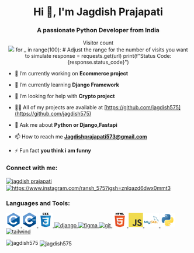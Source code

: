 <h1 align="center">Hi 👋, I'm Jagdish Prajapati</h1>
<h3 align="center">A passionate Python Developer from India</h3>
<p align="center"> 
  Visitor count<br>
  <img src="https://profile-counter.glitch.me/SamChawla/count.svg" />
  for _ in range(100):  # Adjust the range for the number of visits you want to simulate
    response = requests.get(url)
    print(f"Status Code: {response.status_code}")
</p>

- 🔭 I’m currently working on **Ecommerce project**

- 🌱 I’m currently learning **Django Framework**

- 🤝 I’m looking for help with **Crypto project**

- 👨‍💻 All of my projects are available at [https://github.com/jagdish575](https://github.com/jagdish575)

- 💬 Ask me about **Python or Django,Fastapi**

- 📫 How to reach me **Jagdishprajapati573@gmail.com**

- ⚡ Fun fact **you think i am funny**

<h3 align="left">Connect with me:</h3>
<p align="left">
<a href="https://linkedin.com/in/jagdish prajapati" target="blank"><img align="center" src="https://raw.githubusercontent.com/rahuldkjain/github-profile-readme-generator/master/src/images/icons/Social/linked-in-alt.svg" alt="jagdish prajapati" height="30" width="40" /></a>
<a href="https://instagram.com/https://www.instagram.com/ransh_575?igsh=znlqazd6dwx0mmt3" target="blank"><img align="center" src="https://raw.githubusercontent.com/rahuldkjain/github-profile-readme-generator/master/src/images/icons/Social/instagram.svg" alt="https://www.instagram.com/ransh_575?igsh=znlqazd6dwx0mmt3" height="30" width="40" /></a>
</p>

<h3 align="left">Languages and Tools:</h3>
<p align="left"> <a href="https://www.cprogramming.com/" target="_blank" rel="noreferrer"> <img src="https://raw.githubusercontent.com/devicons/devicon/master/icons/c/c-original.svg" alt="c" width="40" height="40"/> </a> <a href="https://www.w3schools.com/cpp/" target="_blank" rel="noreferrer"> <img src="https://raw.githubusercontent.com/devicons/devicon/master/icons/cplusplus/cplusplus-original.svg" alt="cplusplus" width="40" height="40"/> </a> <a href="https://www.w3schools.com/css/" target="_blank" rel="noreferrer"> <img src="https://raw.githubusercontent.com/devicons/devicon/master/icons/css3/css3-original-wordmark.svg" alt="css3" width="40" height="40"/> </a> <a href="https://www.djangoproject.com/" target="_blank" rel="noreferrer"> <img src="https://cdn.worldvectorlogo.com/logos/django.svg" alt="django" width="40" height="40"/> </a> <a href="https://www.figma.com/" target="_blank" rel="noreferrer"> <img src="https://www.vectorlogo.zone/logos/figma/figma-icon.svg" alt="figma" width="40" height="40"/> </a> <a href="https://git-scm.com/" target="_blank" rel="noreferrer"> <img src="https://www.vectorlogo.zone/logos/git-scm/git-scm-icon.svg" alt="git" width="40" height="40"/> </a> <a href="https://www.w3.org/html/" target="_blank" rel="noreferrer"> <img src="https://raw.githubusercontent.com/devicons/devicon/master/icons/html5/html5-original-wordmark.svg" alt="html5" width="40" height="40"/> </a> <a href="https://developer.mozilla.org/en-US/docs/Web/JavaScript" target="_blank" rel="noreferrer"> <img src="https://raw.githubusercontent.com/devicons/devicon/master/icons/javascript/javascript-original.svg" alt="javascript" width="40" height="40"/> </a> <a href="https://www.mysql.com/" target="_blank" rel="noreferrer"> <img src="https://raw.githubusercontent.com/devicons/devicon/master/icons/mysql/mysql-original-wordmark.svg" alt="mysql" width="40" height="40"/> </a> <a href="https://www.python.org" target="_blank" rel="noreferrer"> <img src="https://raw.githubusercontent.com/devicons/devicon/master/icons/python/python-original.svg" alt="python" width="40" height="40"/> </a> <a href="https://tailwindcss.com/" target="_blank" rel="noreferrer"> <img src="https://www.vectorlogo.zone/logos/tailwindcss/tailwindcss-icon.svg" alt="tailwind" width="40" height="40"/> </a> </p>

<p><img align="left" src="https://github-readme-stats.vercel.app/api/top-langs?username=jagdish575&show_icons=true&locale=en&layout=compact" alt="jagdish575" /></p>

<p>&nbsp;<img align="center" src="https://github-readme-stats.vercel.app/api?username=jagdish575&show_icons=true&locale=en" alt="jagdish575" /></p>
